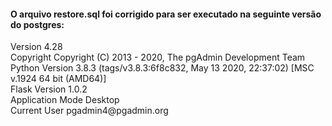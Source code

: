 
<h4>O arquivo restore.sql foi corrigido para ser executado na seguinte versão do postgres:</h4>
<p>Version 4.28<br>
  Copyright Copyright (C) 2013 - 2020, The pgAdmin Development Team<br>
  Python Version 3.8.3 (tags/v3.8.3:6f8c832, May 13 2020, 22:37:02) [MSC v.1924 64 bit (AMD64)]<br>
  Flask Version 1.0.2<br>
  Application Mode Desktop<br>
  Current User pgadmin4@pgadmin.org</p>
